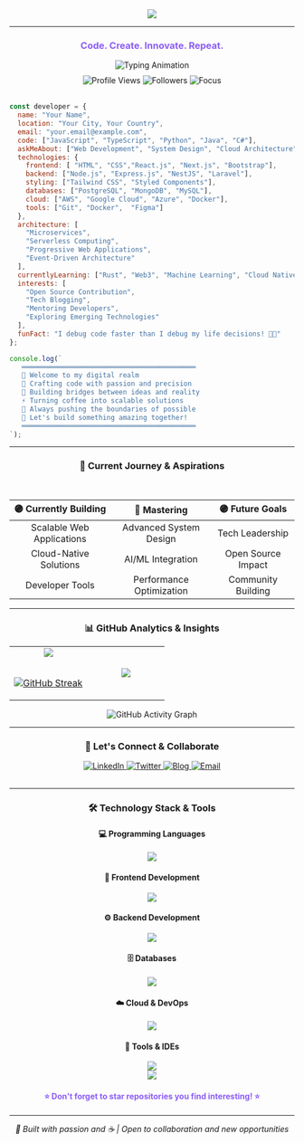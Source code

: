 
<div align="center">
  <img src="https://capsule-render.vercel.app/api?type=venom&height=150&section=header&color=0:8B5CF6,100:3B82F6&text=I%20am%20Hasini%20Ekanayake&fontColor=FFFFFF&fontSize=60&fontAlign=50&animation=fadeIn&stroke=2E2E2E&strokeWidth=1" />
</div>

---

<h3 align="center" style="color:#8B5CF6;">Code. Create. Innovate. Repeat.</h3>

<div align="center">
  <img src="https://readme-typing-svg.herokuapp.com?font=Fira+Code&size=20&duration=3000&pause=1000&color=8B5CF6&background=00000000&center=true&vCenter=true&width=700&height=50&lines=Full+Stack+Developer+%7C+Tech+Innovator;Building+Tomorrow's+Digital+Solutions;Passionate+About+Clean+Code+%26+Great+UX;Transforming+Ideas+into+Reality" alt="Typing Animation" />
</div>

<div align="center" style="margin-top:10px;">
  <img src="https://komarev.com/ghpvc/?username=hasiekanayake&label=Profile%20views&style=for-the-badge&color=3B82F6&labelColor=000000" alt="Profile Views" />
  <img src="https://img.shields.io/github/followers/hasiekanayake?label=Followers&style=for-the-badge&color=3B82F6&labelColor=000000" alt="Followers" />
  <img src="https://img.shields.io/badge/Focus-Full--Stack%20Development%20%2B%20Innovation-8B5CF6?style=for-the-badge&labelColor=000000" alt="Focus" />
</div>
<br/>

```javascript
const developer = {
  name: "Your Name",
  location: "Your City, Your Country",
  email: "your.email@example.com",
  code: ["JavaScript", "TypeScript", "Python", "Java", "C#"],
  askMeAbout: ["Web Development", "System Design", "Cloud Architecture", "AI/ML", "DevOps"],
  technologies: {
    frontend: [ "HTML", "CSS","React.js", "Next.js", "Bootstrap"],
    backend: ["Node.js", "Express.js", "NestJS", "Laravel"],
    styling: ["Tailwind CSS", "Styled Components"],
    databases: ["PostgreSQL", "MongoDB", "MySQL"],
    cloud: ["AWS", "Google Cloud", "Azure", "Docker"],
    tools: ["Git", "Docker",  "Figma"]
  },
  architecture: [
    "Microservices",
    "Serverless Computing",
    "Progressive Web Applications",
    "Event-Driven Architecture"
  ],
  currentlyLearning: ["Rust", "Web3", "Machine Learning", "Cloud Native Technologies"],
  interests: [
    "Open Source Contribution",
    "Tech Blogging",
    "Mentoring Developers",
    "Exploring Emerging Technologies"
  ],
  funFact: "I debug code faster than I debug my life decisions! 🐛✨"
};

console.log(`
   ═══════════════════════════════════════════
   🚀 Welcome to my digital realm
   💜 Crafting code with passion and precision
   💙 Building bridges between ideas and reality  
   ⚡ Turning coffee into scalable solutions
   🔮 Always pushing the boundaries of possible
   🌟 Let's build something amazing together!
   ═══════════════════════════════════════════
`);
```

---

<h3 align="center">🎯 Current Journey & Aspirations</h3>
<div align="center">
<br/>
  
| 🟣 **Currently Building** | 🔵 **Mastering** | 🟣 **Future Goals** |
|:-------:|:-------:|:-------:|
| Scalable Web Applications | Advanced System Design | Tech Leadership |
| Cloud-Native Solutions | AI/ML Integration | Open Source Impact |
| Developer Tools | Performance Optimization | Community Building |

</div>

---

<h3 align="center">📊 GitHub Analytics & Insights</h3>
<div align="center">
<table align="center">
<tr border="none">
<td width="50%" align="center">
  
  <img align="center" src="https://github-readme-stats.vercel.app/api?username=yourusername&theme=tokyonight&show_icons=true&count_private=true&border_color=8B5CF6&title_color=8B5CF6&icon_color=3B82F6"/>

<br/>
<br/>

  [![GitHub Streak](https://streak-stats.demolab.com/?user=yourusername&count_private=true&theme=tokyonight&border=8B5CF6&ring=8B5CF6&fire=3B82F6)](#)
  
</td>
<td width="50%" align="center">

  <img align="center" src="https://github-readme-stats.anuraghazra1.vercel.app/api/top-langs/?username=yourusername&theme=tokyonight&hide_border=false&border_color=8B5CF6&title_color=8B5CF6&langs_count=10"/>
  
</td>
</tr>
</table>

<div align="center">
  <img src="https://github-readme-activity-graph.vercel.app/graph?username=yourusername&custom_title=Contribution%20Graph&bg_color=1a1b27&color=8B5CF6&line=3B82F6&point=FFFFFF&area=true&area_color=8B5CF6&hide_border=true" alt="GitHub Activity Graph" />
</div>

</div>

---

<h3 align="center">🤝 Let's Connect & Collaborate</h3>
<div align="center">
  <a href="https://linkedin.com/in/yourprofile" target="_blank">
    <img src="https://img.shields.io/badge/LinkedIn-8B5CF6?style=for-the-badge&logo=linkedin&logoColor=white" alt="LinkedIn"/>
  </a>
  <a href="https://twitter.com/yourhandle" target="_blank">
    <img src="https://img.shields.io/badge/Twitter-3B82F6?style=for-the-badge&logo=twitter&logoColor=white" alt="Twitter"/>
  </a>
  <a href="https://yourblog.com" target="_blank">
    <img src="https://img.shields.io/badge/Blog-8B5CF6?style=for-the-badge&logo=hashnode&logoColor=white" alt="Blog"/>
  </a>
  <a href="mailto:your.email@example.com">
    <img src="https://img.shields.io/badge/Email-3B82F6?style=for-the-badge&logo=gmail&logoColor=white" alt="Email"/>
  </a>
</div>

<br/>

---

<h3 align="center">🛠️ Technology Stack & Tools</h3>

<div align="center">
  <h4>💻 Programming Languages</h4>
  <img src="https://skillicons.dev/icons?i=js,ts,python,java,cpp,go,rust&theme=dark" />
  
  <h4>🎨 Frontend Development</h4>
  <img src="https://skillicons.dev/icons?i=react,nextjs,vue,angular,svelte,html,css,tailwind&theme=dark" />
  
  <h4>⚙️ Backend Development</h4>
  <img src="https://skillicons.dev/icons?i=nodejs,express,nestjs,django,fastapi,spring,laravel,flask&theme=dark" />
  
  <h4>🗄️ Databases</h4>
  <img src="https://skillicons.dev/icons?i=postgresql,mongodb,mysql,redis,sqlite,supabase,firebase&theme=dark" />
  
  <h4>☁️ Cloud & DevOps</h4>
  <img src="https://skillicons.dev/icons?i=aws,gcp,azure,docker,kubernetes,jenkins,terraform&theme=dark" />
  
  <h4>🔧 Tools & IDEs</h4>
  <img src="https://skillicons.dev/icons?i=vscode,idea,webstorm,git,github,figma,postman,vercel&theme=dark" />
</div>


<div align="center">
  <img src="https://capsule-render.vercel.app/api?type=waving&height=110&section=footer&color=0:8B5CF6,100:3B82F6" />
</div>

<div align="center">
  <h4 style="color:#8B5CF6;">⭐ Don't forget to star repositories you find interesting! ⭐</h4>
</div>

---

<div align="center">
  <i>💜 Built with passion and ☕ | Open to collaboration and new opportunities</i>
</div>
